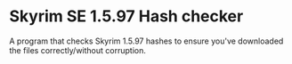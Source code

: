 # Skyrim SE 1.5.97 Hash checker

A program that checks Skyrim 1.5.97 hashes to ensure you've downloaded the files correctly/without corruption.
